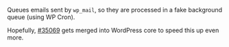 Queues emails sent by `wp_mail`, so they are processed in a fake background queue (using WP Cron).

Hopefully, [#35069](https://core.trac.wordpress.org/ticket/35069) gets merged into WordPress core to speed this up even more.